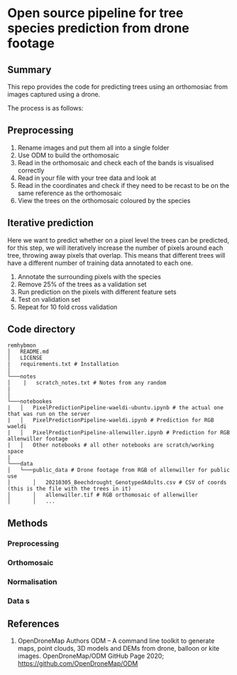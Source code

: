 # Open source pipeline for tree species prediction from drone footage


## Summary 

This repo provides the code for predicting trees using an orthomosiac from images captured using a drone.

The process is as follows: 

## Preprocessing

1. Rename images and put them all into a single folder  
2. Use ODM to build the orthomosaic  
3. Read in the orthomosaic and check each of the bands is visualised correctly  
4. Read in your file with your tree data and look at   
5. Read in the coordinates and check if they need to be recast to be on the same reference as the orthomosaic  
6. View the trees on the orthomosaic coloured by the species  

## Iterative prediction

Here we want to predict whether on a pixel level the trees can be predicted, for this step, we will iteratively increase the number of pixels around each tree, throwing away pixels that overlap. This means that different trees will have a different number of training data annotated to each one.

1. Annotate the surrounding pixels with the species  
2. Remove 25% of the trees as a validation set  
3. Run prediction on the pixels with different feature sets  
4. Test on validation set  
5. Repeat for 10 fold cross validation  


## Code directory
```
remhybmon
│   README.md
│   LICENSE
|   requirements.txt # Installation    
│
└───notes
│    |   scratch_notes.txt # Notes from any random 
|
│   
└───notebookes
|   │   PixelPredictionPipeline-waeldi-ubuntu.ipynb # the actual one that was run on the server
|   │   PixelPredictionPipeline-waeldi.ipynb # Prediction for RGB waeldi 
|   │   PixelPredictionPipeline-allenwiller.ipynb # Prediction for RGB allenwiller footage
|   │   Other notebooks # all other notebooks are scratch/working space 
|
└───data
│   └───public_data # Drone footage from RGB of allenwiller for public use
│       │   20210305_Beechdrought_GenotypedAdults.csv # CSV of coords (this is the file with the trees in it) 
│       │   allenwiller.tif # RGB orthomosaic of allenwiller
│       │   ...
```

## Methods

### Preprocessing 

### Orthomosaic

### Normalisation

### Data s

## References
1. OpenDroneMap Authors ODM – A command line toolkit to generate maps, point clouds, 3D models and DEMs from drone, balloon or kite images. OpenDroneMap/ODM GitHub Page 2020; https://github.com/OpenDroneMap/ODM
